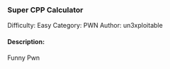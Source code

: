 ### Super CPP Calculator

Difficulty: Easy
Category: PWN
Author: un3xploitable

#### Description:

Funny Pwn